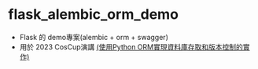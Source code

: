 # flask_alembic_orm_demo
- Flask 的 demo專案(alembic + orm + swagger)
- 用於 2023 CosCup演講 [(使用Python ORM實現資料庫存取和版本控制的實作)](https://volunteer.coscup.org/schedule/2023/session/BHMDWZ)
